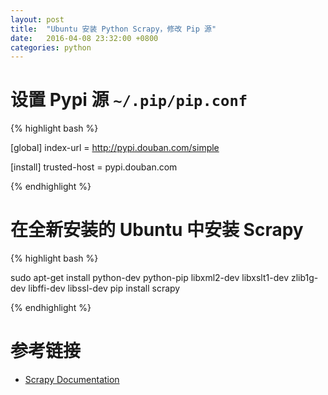```yaml
---
layout: post
title:  "Ubuntu 安装 Python Scrapy，修改 Pip 源"
date:   2016-04-08 23:32:00 +0800
categories: python
---
```


# 设置 Pypi 源 `~/.pip/pip.conf`

{% highlight bash %}

[global]
index-url = http://pypi.douban.com/simple

[install]
trusted-host = pypi.douban.com

{% endhighlight %}


# 在全新安装的 Ubuntu 中安装 Scrapy

{% highlight bash %}

sudo apt-get install python-dev python-pip libxml2-dev libxslt1-dev zlib1g-dev libffi-dev libssl-dev
pip install scrapy

{% endhighlight %}

# 参考链接

* [Scrapy Documentation](http://doc.scrapy.org/en/latest/)
